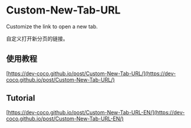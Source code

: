 # Custom-New-Tab-URL
Customize the link to open a new tab.

自定义打开新分页的链接。

## 使用教程
[https://dev-coco.github.io/post/Custom-New-Tab-URL/](https://dev-coco.github.io/post/Custom-New-Tab-URL/)

## Tutorial
[https://dev-coco.github.io/post/Custom-New-Tab-URL-EN/](https://dev-coco.github.io/post/Custom-New-Tab-URL-EN/)

